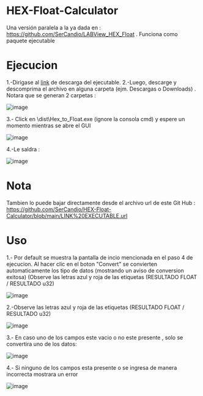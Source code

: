 # HEX-Float-Calculator
Una versión paralela a la ya dada en : https://github.com/SerCandio/LABView_HEX_Float . Funciona como paquete ejecutable

# Ejecucion
1.-Dirigase al [link](https://drive.google.com/file/d/12rtc39YpgbvIfNjscAWLHebmhTOR-nwV/view?usp=sharing) de descarga del ejecutable.
2.-Luego, descarge y descomprima el archivo en alguna carpeta (ejm. Descargas o Downloads) . Notara que se generan 2 carpetas : 

![image](https://user-images.githubusercontent.com/106831539/174893189-f7f50f19-e6af-407b-a0dd-c99aaa981afe.png)

3.- Click en \dist\Hex_to_Float.exe (ignore la consola cmd) y espere un momento mientras se abre el GUI

![image](https://user-images.githubusercontent.com/106831539/174893291-90027858-af39-40a4-94c1-8de7fb979c88.png)

4.-Le saldra :

![image](https://user-images.githubusercontent.com/106831539/174893573-04e21b27-8ad2-4e49-9cae-c010f8a24351.png)

# Nota
Tambien lo puede bajar directamente desde el archivo url de este Git Hub : https://github.com/SerCandio/HEX-Float-Calculator/blob/main/LINK%20EXECUTABLE.url

# Uso
1.- Por default se muestra la pantalla de incio mencionada en el paso 4 de ejecucion.  Al hacer clic en el boton "Convert" se convierten automaticamente los tipo de datos (mostrando un aviso de conversion exitosa)  (Observe las letras azul y roja de las etiquetas (RESULTADO FLOAT / RESULTADO u32)

![image](https://user-images.githubusercontent.com/106831539/174894202-b6f56e08-a916-417b-bd56-5f821d97053e.png)

2.-Observe las letras azul y roja de las etiquetas (RESULTADO FLOAT / RESULTADO u32)

![image](https://user-images.githubusercontent.com/106831539/174894783-0f09e52a-9058-4036-b1ff-41ae0b6f488c.png)

3.- En caso uno de los campos este vacio o no este presente , solo se convertira uno de los datos:

![image](https://user-images.githubusercontent.com/106831539/174894575-2a5bab66-b291-4f56-96ef-f1e23a262f65.png)

4.- Si ninguno de los campos esta presente o se ingresa de manera incorrecta mostrara un error

![image](https://user-images.githubusercontent.com/106831539/174894972-dac721bd-8ac3-4d19-8983-82af0f593f11.png)

